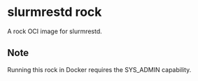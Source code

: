 # slurmrestd rock

A rock OCI image for slurmrestd.

## Note

Running this rock in Docker requires the SYS_ADMIN capability.
